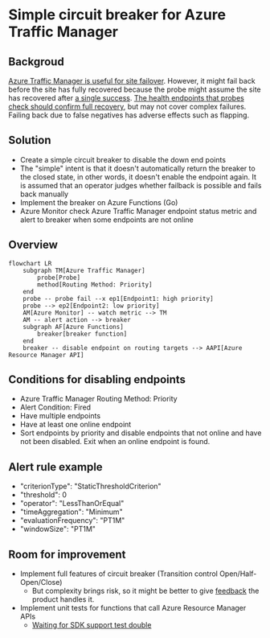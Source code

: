# Simple circuit breaker for Azure Traffic Manager

## Backgroud

[Azure Traffic Manager is useful for site failover](https://learn.microsoft.com/en-us/azure/networking/disaster-recovery-dns-traffic-manager). However, it might fail back before the site has fully recovered because the probe might assume the site has recovered after [a single success](https://learn.microsoft.com/en-us/azure/traffic-manager/traffic-manager-monitoring#endpoint-failover-and-recovery). [The health endpoints that probes check should confirm full recovery](https://learn.microsoft.com/en-us/azure/architecture/guide/design-principles/redundancy), but may not cover complex failures. Failing back due to false negatives has adverse effects such as flapping.

## Solution

* Create a simple circuit breaker to disable the down end points
* The "simple" intent is that it doesn't automatically return the breaker to the closed state, in other words, it doesn't enable the endpoint again. It is assumed that an operator judges whether failback is possible and fails back manually
* Implement the breaker on Azure Functions (Go)
* Azure Monitor check Azure Traffic Manager endpoint status metric and alert to breaker when some endpoints are not online

## Overview

```mermaid
flowchart LR
    subgraph TM[Azure Traffic Manager]
        probe[Probe]
        method[Routing Method: Priority]
    end
    probe -- probe fail --x ep1[Endpoint1: high priority]
    probe --> ep2[Endpoint2: low priority]
    AM[Azure Monitor] -- watch metric --> TM
    AM -- alert action --> breaker
    subgraph AF[Azure Functions]
        breaker[breaker function]
    end
    breaker -- disable endpoint on routing targets --> AAPI[Azure Resource Manager API]
```

## Conditions for disabling endpoints

* Azure Traffic Manager Routing Method: Priority
* Alert Condition: Fired
* Have multiple endpoints
* Have at least one online endpoint
* Sort endpoints by priority and disable endpoints that not online and have not been disabled. Exit when an online endpoint is found.

## Alert rule example

* "criterionType": "StaticThresholdCriterion"
* "threshold": 0
* "operator": "LessThanOrEqual"
* "timeAggregation": "Minimum"
* "evaluationFrequency": "PT1M"
* "windowSize": "PT1M"

## Room for improvement

* Implement full features of circuit breaker (Transition control Open/Half-Open/Close)
  * But complexity brings risk, so it might be better to give [feedback](https://feedback.azure.com/d365community/idea/9330affc-18c9-ec11-a81b-0022484ee92d?utm_source=pocket_saves) the product handles it.
* Implement unit tests for functions that call Azure Resource Manager APIs
  * [Waiting for SDK support test double](https://github.com/Azure/azure-sdk-for-go/issues/16613)
